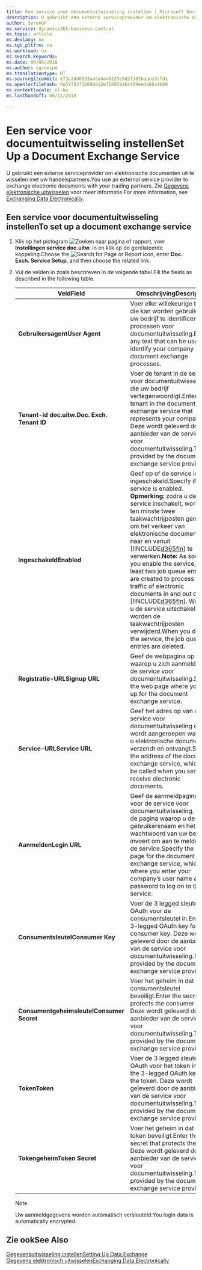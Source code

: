 ```yaml
---
title: Een service voor documentuitwisseling instellen | Microsoft Docs
description: U gebruikt een externe serviceprovider om elektronische documenten uit te wisselen met uw handelspartners.
author: SorenGP
ms.service: dynamics365-business-central
ms.topic: article
ms.devlang: na
ms.tgt_pltfrm: na
ms.workload: na
ms.search.keywords: 
ms.date: 06/08/2018
ms.author: sgroespe
ms.translationtype: HT
ms.sourcegitcommit: e73c2dd0533aade4aa6225c9d2f385baaea3cfd1
ms.openlocfilehash: 0e57f02f1689de12e75595a26c489eeda68a4b89
ms.contentlocale: nl-be
ms.lasthandoff: 06/11/2018

---
```

# <a name="set-up-a-document-exchange-service"></a><span data-ttu-id="a967e-103">Een service voor documentuitwisseling instellen</span><span class="sxs-lookup"><span data-stu-id="a967e-103">Set Up a Document Exchange Service</span></span>
<span data-ttu-id="a967e-104">U gebruikt een externe serviceprovider om elektronische documenten uit te wisselen met uw handelspartners.</span><span class="sxs-lookup"><span data-stu-id="a967e-104">You use an external service provider to exchange electronic documents with your trading partners.</span></span> <span data-ttu-id="a967e-105">Zie [Gegevens elektronische uitwisselen](across-data-exchange.md) voor meer informatie.</span><span class="sxs-lookup"><span data-stu-id="a967e-105">For more information, see [Exchanging Data Electronically](across-data-exchange.md).</span></span>  

## <a name="to-set-up-a-document-exchange-service"></a><span data-ttu-id="a967e-106">Een service voor documentuitwisseling instellen</span><span class="sxs-lookup"><span data-stu-id="a967e-106">To set up a document exchange service</span></span>  
1. <span data-ttu-id="a967e-107">Klik op het pictogram ![Zoeken naar pagina of rapport](media/ui-search/search_small.png "pictogram Zoeken naar pagina of rapport"), voer **Instellingen service doc.uitw.** in en klik op de gerelateerde koppeling.</span><span class="sxs-lookup"><span data-stu-id="a967e-107">Choose the ![Search for Page or Report](media/ui-search/search_small.png "Search for Page or Report icon") icon, enter **Doc. Exch. Service Setup**, and then choose the related link.</span></span>  
2. <span data-ttu-id="a967e-108">Vul de velden in zoals beschreven in de volgende tabel.</span><span class="sxs-lookup"><span data-stu-id="a967e-108">Fill the fields as described in the following table.</span></span>  

    |<span data-ttu-id="a967e-109">Veld</span><span class="sxs-lookup"><span data-stu-id="a967e-109">Field</span></span>|<span data-ttu-id="a967e-110">Omschrijving</span><span class="sxs-lookup"><span data-stu-id="a967e-110">Description</span></span>|  
    |---------------------------------|---------------------------------------|  
    |<span data-ttu-id="a967e-111">**Gebruikersagent**</span><span class="sxs-lookup"><span data-stu-id="a967e-111">**User Agent**</span></span>|<span data-ttu-id="a967e-112">Voer elke willekeurige tekst in die kan worden gebruikt om uw bedrijf te identificeren in processen voor documentuitwisseling.</span><span class="sxs-lookup"><span data-stu-id="a967e-112">Enter any text that can be used to identify your company in document exchange processes.</span></span>|  
    |<span data-ttu-id="a967e-113">**Tenant-id doc.uitw.**</span><span class="sxs-lookup"><span data-stu-id="a967e-113">**Doc. Exch. Tenant ID**</span></span>|<span data-ttu-id="a967e-114">Voer de tenant in de service voor documentuitwisseling in die uw bedrijf vertegenwoordigt.</span><span class="sxs-lookup"><span data-stu-id="a967e-114">Enter the tenant in the document exchange service that represents your company.</span></span> <span data-ttu-id="a967e-115">Deze wordt geleverd door de aanbieder van de service voor documentuitwisseling.</span><span class="sxs-lookup"><span data-stu-id="a967e-115">This is provided by the document exchange service provider.</span></span>|  
    |<span data-ttu-id="a967e-116">**Ingeschakeld**</span><span class="sxs-lookup"><span data-stu-id="a967e-116">**Enabled**</span></span>|<span data-ttu-id="a967e-117">Geef op of de service is ingeschakeld.</span><span class="sxs-lookup"><span data-stu-id="a967e-117">Specify if the service is enabled.</span></span> <span data-ttu-id="a967e-118">**Opmerking:** zodra u de service inschakelt, worden ten minste twee taakwachtrijposten gemaakt om het verkeer van elektronische documenten naar en vanuit [!INCLUDE[d365fin](includes/d365fin_md.md)] te verwerken.</span><span class="sxs-lookup"><span data-stu-id="a967e-118">**Note:**  As soon as you enable the service, at least two job queue entries are created to process the traffic of electronic documents in and out of [!INCLUDE[d365fin](includes/d365fin_md.md)].</span></span> <span data-ttu-id="a967e-119">Wanneer u de service uitschakelt, worden de taakwachtrijposten verwijderd.</span><span class="sxs-lookup"><span data-stu-id="a967e-119">When you disable the service, the job queue entries are deleted.</span></span>|  
    |<span data-ttu-id="a967e-120">**Registratie-URL**</span><span class="sxs-lookup"><span data-stu-id="a967e-120">**Signup URL**</span></span>|<span data-ttu-id="a967e-121">Geef de webpagina op waarop u zich aanmeldt voor de service voor documentuitwisseling.</span><span class="sxs-lookup"><span data-stu-id="a967e-121">Specify the web page where you sign up for the document exchange service.</span></span>|  
    |<span data-ttu-id="a967e-122">**Service-URL**</span><span class="sxs-lookup"><span data-stu-id="a967e-122">**Service URL**</span></span>|<span data-ttu-id="a967e-123">Geef het adres op van de service voor documentuitwisseling die wordt aangeroepen wanneer u elektronische documenten verzendt en ontvangt.</span><span class="sxs-lookup"><span data-stu-id="a967e-123">Specify the address of the document exchange service, which will be called when you send and receive electronic documents.</span></span>|  
    |<span data-ttu-id="a967e-124">**Aanmelden**</span><span class="sxs-lookup"><span data-stu-id="a967e-124">**Login URL**</span></span>|<span data-ttu-id="a967e-125">Geef de aanmeldpagina op voor de service voor documentuitwisseling. Dit is de pagina waarop u de gebruikersnaam en het wachtwoord van uw bedrijf invoert om aan te melden bij de service.</span><span class="sxs-lookup"><span data-stu-id="a967e-125">Specify the logon page for the document exchange service, which is where you enter your company’s user name and password to log on to the service.</span></span>|  
    |<span data-ttu-id="a967e-126">**Consumentsleutel**</span><span class="sxs-lookup"><span data-stu-id="a967e-126">**Consumer Key**</span></span>|<span data-ttu-id="a967e-127">Voer de 3 legged sleutel voor OAuth voor de consumentsleutel in.</span><span class="sxs-lookup"><span data-stu-id="a967e-127">Enter the 3-legged OAuth key for the consumer key.</span></span> <span data-ttu-id="a967e-128">Deze wordt geleverd door de aanbieder van de service voor documentuitwisseling.</span><span class="sxs-lookup"><span data-stu-id="a967e-128">This is provided by the document exchange service provider.</span></span>|  
    |<span data-ttu-id="a967e-129">**Consumentgeheimsleutel**</span><span class="sxs-lookup"><span data-stu-id="a967e-129">**Consumer Secret**</span></span>|<span data-ttu-id="a967e-130">Voer het geheim in dat de consumentsleutel beveiligt.</span><span class="sxs-lookup"><span data-stu-id="a967e-130">Enter the secret that protects the consumer key.</span></span> <span data-ttu-id="a967e-131">Deze wordt geleverd door de aanbieder van de service voor documentuitwisseling.</span><span class="sxs-lookup"><span data-stu-id="a967e-131">This is provided by the document exchange service provider.</span></span>|  
    |<span data-ttu-id="a967e-132">**Token**</span><span class="sxs-lookup"><span data-stu-id="a967e-132">**Token**</span></span>|<span data-ttu-id="a967e-133">Voer de 3 legged sleutel voor OAuth voor het token in.</span><span class="sxs-lookup"><span data-stu-id="a967e-133">Enter the 3-legged OAuth key for the token.</span></span> <span data-ttu-id="a967e-134">Deze wordt geleverd door de aanbieder van de service voor documentuitwisseling.</span><span class="sxs-lookup"><span data-stu-id="a967e-134">This is provided by the document exchange service provider.</span></span>|  
    |<span data-ttu-id="a967e-135">**Tokengeheim**</span><span class="sxs-lookup"><span data-stu-id="a967e-135">**Token Secret**</span></span>|<span data-ttu-id="a967e-136">Voer het geheim in dat het token beveiligt.</span><span class="sxs-lookup"><span data-stu-id="a967e-136">Enter the secret that protects the token.</span></span> <span data-ttu-id="a967e-137">Deze wordt geleverd door de aanbieder van de service voor documentuitwisseling.</span><span class="sxs-lookup"><span data-stu-id="a967e-137">This is provided by the document exchange service provider.</span></span>|  

    > [!NOTE]  
    > <span data-ttu-id="a967e-138">Uw aanmeldgegevens worden automatisch versleuteld.</span><span class="sxs-lookup"><span data-stu-id="a967e-138">You login data is automatically encrypted.</span></span>

## <a name="see-also"></a><span data-ttu-id="a967e-139">Zie ook</span><span class="sxs-lookup"><span data-stu-id="a967e-139">See Also</span></span>  
[<span data-ttu-id="a967e-140">Gegevensuitwisseling instellen</span><span class="sxs-lookup"><span data-stu-id="a967e-140">Setting Up Data Exchange</span></span>](across-set-up-data-exchange.md)  
[<span data-ttu-id="a967e-141">Gegevens elektronisch uitwisselen</span><span class="sxs-lookup"><span data-stu-id="a967e-141">Exchanging Data Electronically</span></span>](across-data-exchange.md)

